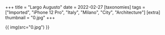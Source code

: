 +++
title = "Largo Augusto"
date = 2022-02-27
[taxonomies]
tags = ["Imported", "iPhone 12 Pro", "Italy", "Milano", "City", "Architecture"]
[extra]
thumbnail = "0.jpg"
+++

{{ img(src="0.jpg") }}
